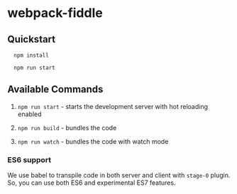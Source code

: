 # webpack-fiddle

## Quickstart

```
  npm install

  npm run start
```

## Available Commands

1. `npm run start` - starts the development server with hot reloading enabled

2. `npm run build` - bundles the code 

4. `npm run watch` - bundles the code  with watch mode

### ES6 support

We use babel to transpile code in both server and client with `stage-0` plugin. So, you can use both ES6 and experimental ES7 features.